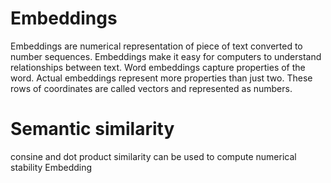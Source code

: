 # Embeddings

Embeddings are numerical representation of piece of text converted to number sequences.
Embeddings make it easy for computers to understand relationships between text.
Word embeddings capture properties of the word.
Actual embeddings represent more properties than just two.
These rows of coordinates are called vectors and represented as numbers. 
# Semantic similarity 
consine and dot product similarity can be used to compute numerical stability 
Embedding